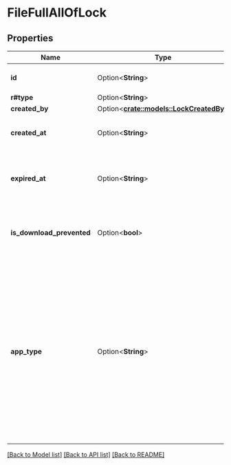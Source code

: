 # FileFullAllOfLock

## Properties

Name | Type | Description | Notes
------------ | ------------- | ------------- | -------------
**id** | Option<**String**> | The unique identifier for this lock | [optional]
**r#type** | Option<**String**> | `lock` | [optional]
**created_by** | Option<[**crate::models::LockCreatedBy**](Lock_created_by.md)> |  | [optional]
**created_at** | Option<**String**> | The time this lock was created at. | [optional]
**expired_at** | Option<**String**> | The time this lock is to expire at, which might be in the past. | [optional]
**is_download_prevented** | Option<**bool**> | Whether or not the file can be downloaded while locked. | [optional]
**app_type** | Option<**String**> | If the lock is managed by an application rather than a user, this field identifies the type of the application that holds the lock. This is an open enum and may be extended with additional values in the future. | [optional]

[[Back to Model list]](../README.md#documentation-for-models) [[Back to API list]](../README.md#documentation-for-api-endpoints) [[Back to README]](../README.md)


